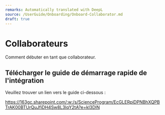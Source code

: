 ```yaml
---
remarks: Automatically translated with DeepL
source: /UserGuide/Onboarding/Onboard-Collaborator.md
draft: true
---
```


# Collaborateurs

Comment débuter en tant que collaborateur.

## Télécharger le guide de démarrage rapide de l'intégration

Veuillez trouver un lien vers le guide ci-dessous :

https://163gc.sharepoint.com/:w:/s/ScienceProgram/EcGLERpiDPNBhXQPBTrAK00BTUrQuJfiDH4Sw8L3lqY2tA?e=kl3DlN
